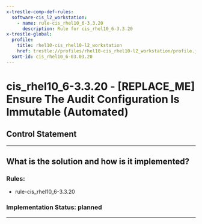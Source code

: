 ```yaml
---
x-trestle-comp-def-rules:
  software-cis_l2_workstation:
    - name: rule-cis_rhel10_6-3.3.20
      description: Rule for cis_rhel10_6-3.3.20
x-trestle-global:
  profile:
    title: rhel10-cis_rhel10-l2_workstation
    href: trestle://profiles/rhel10-cis_rhel10-l2_workstation/profile.json
  sort-id: cis_rhel10_6-03.03.20
---
```


# cis_rhel10_6-3.3.20 - \[REPLACE_ME\] Ensure The Audit Configuration Is Immutable (Automated)

## Control Statement

______________________________________________________________________

## What is the solution and how is it implemented?

<!-- For implementation status enter one of: implemented, partial, planned, alternative, not-applicable -->

<!-- Note that the list of rules under ### Rules: is read-only and changes will not be captured after assembly to JSON -->

<!-- Add control implementation description here for control: cis_rhel10_6-3.3.20 -->

### Rules:

  - rule-cis_rhel10_6-3.3.20

### Implementation Status: planned

______________________________________________________________________
